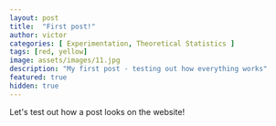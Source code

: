 ```yaml
---
layout: post
title:  "First post!"
author: victor
categories: [ Experimentation, Theoretical Statistics ]
tags: [red, yellow]
image: assets/images/11.jpg
description: "My first post - testing out how everything works"
featured: true
hidden: true
---
```


Let's test out how a post looks on the website!
